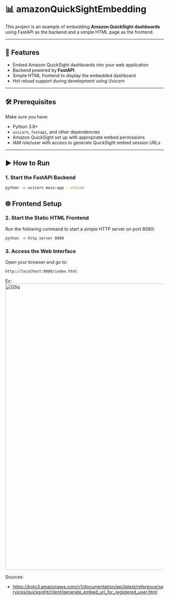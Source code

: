 # 📊 amazonQuickSightEmbedding

This project is an example of embedding **Amazon QuickSight dashboards** using FastAPI as the backend and a simple HTML page as the frontend.

---

## 🚀 Features

- Embed Amazon QuickSight dashboards into your web application
- Backend powered by **FastAPI**
- Simple HTML frontend to display the embedded dashboard
- Hot reload support during development using Uvicorn

---

## 🛠️ Prerequisites

Make sure you have:

- Python 3.8+
- `uvicorn`, `fastapi`, and other dependencies
- Amazon QuickSight set up with appropriate embed permissions
- IAM role/user with access to generate QuickSight embed session URLs

---

## ▶️ How to Run

### 1. Start the FastAPI Backend

```bash
python -m uvicorn main:app --reload
```
## 🌐 Frontend Setup

### 2. Start the Static HTML Frontend
Run the following command to start a simple HTTP server on port 8080:

```bash
python -m http.server 8080
```

### 3. Access the Web Interface
Open your browser and go to:
```bash
http://localhost:8080/index.html
```
Ex:
<img width="1910" height="908" alt="QSq" src="https://github.com/user-attachments/assets/fc989e7e-6612-47e1-9c76-2b994bf51e9e" />




Sources:
- https://boto3.amazonaws.com/v1/documentation/api/latest/reference/services/quicksight/client/generate_embed_url_for_registered_user.html



